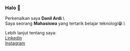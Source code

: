 ### Halo 👋

Perkenalkan saya **Danil Ardi**.\  
Saya seorang **Mahasiswa** yang tertarik belajar teknologi😁.\

Lebih lanjut tentang saya:  
[Linkedin](https://www.linkedin.com/in/danilardi/)  
[Instagram](https://www.instagram.com/danil_ardi/)

<!--
**danilardi/danilardi** is a ✨ _special_ ✨ repository because its `README.md` (this file) appears on your GitHub profile.

Here are some ideas to get you started:

- 🔭 I’m currently working on ...
- 🌱 I’m currently learning ...
- 👯 I’m looking to collaborate on ...
- 🤔 I’m looking for help with ...
- 💬 Ask me about ...
- 📫 How to reach me: ...
- 😄 Pronouns: ...
- ⚡ Fun fact: ...
-->
